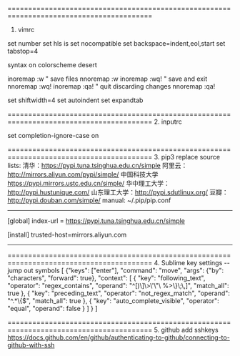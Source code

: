 =========================================================================================
1. vimrc

set number
set hls is
set nocompatible
set backspace=indent,eol,start
set tabstop=4

syntax on
colorscheme desert

inoremap <C-s> <esc>:w<cr>                 " save files
nnoremap <C-s> :w<cr>
inoremap <C-d> <esc>:wq!<cr>               " save and exit
nnoremap <C-d> :wq!<cr>
inoremap <C-q> <esc>:qa!<cr>               " quit discarding changes
nnoremap <C-q> :qa!<cr>

set shiftwidth=4
set autoindent
set expandtab


=========================================================================================
2. inputrc

set completion-ignore-case on

=========================================================================================
3. pip3 replace source 
  lists:
    清华：https://pypi.tuna.tsinghua.edu.cn/simple
    阿里云：http://mirrors.aliyun.com/pypi/simple/
    中国科技大学 https://pypi.mirrors.ustc.edu.cn/simple/
    华中理工大学：http://pypi.hustunique.com/
    山东理工大学：http://pypi.sdutlinux.org/ 
    豆瓣：http://pypi.douban.com/simple/
  manual:
    ~/.pip/pip.conf
**********************************************************
[global]
index-url = https://pypi.tuna.tsinghua.edu.cn/simple

[install]
trusted-host=mirrors.aliyun.com
**********************************************************

=========================================================================================
4. Sublime key settings -- jump out symbols
[
	{"keys": ["enter"], "command": "move", "args": {"by": "characters", "forward": true}, "context":
		[
			{ "key": "following_text", "operator": "regex_contains", "operand": "^[)\\]\\>\\'\\\"\\ %>\\}\\;\\,]", "match_all": true },
			{ "key": "preceding_text", "operator": "not_regex_match", "operand": "^.*\\{$", "match_all": true  },
			{ "key": "auto_complete_visible", "operator": "equal", "operand": false }
		]
	}
]

=========================================================================================
5. github add sshkeys
https://docs.github.com/en/github/authenticating-to-github/connecting-to-github-with-ssh


